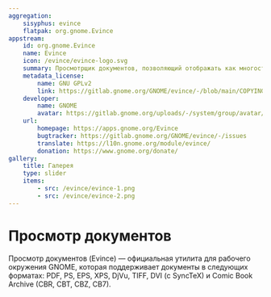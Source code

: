 ```yaml
---
aggregation:
    sisyphus: evince
    flatpak: org.gnome.Evince
appstream:
    id: org.gnome.Evince
    name: Evince
    icon: /evince/evince-logo.svg
    summary: Просмотрщик документов, позволяющий отображать как многостраничные, так и одностраничные форматы документов, такие как PDF и Postscript
    metadata_license:
        name: GNU GPLv2
        link: https://gitlab.gnome.org/GNOME/evince/-/blob/main/COPYING
    developer:
        name: GNOME
        avatar: https://gitlab.gnome.org/uploads/-/system/group/avatar/8/gnomelogo.png?width=48
    url:
        homepage: https://apps.gnome.org/Evince
        bugtracker: https://gitlab.gnome.org/GNOME/evince/-/issues
        translate: https://l10n.gnome.org/module/evince/
        donation: https://www.gnome.org/donate/
gallery:
    title: Галерея
    type: slider
    items:
        - src: /evince/evince-1.png
        - src: /evince/evince-2.png
---
```




# Просмотр документов

Просмотр документов (Evince) — официальная утилита для рабочего окружения GNOME, которая поддерживает документы в следующих форматах: PDF, PS, EPS, XPS, DjVu, TIFF, DVI (с SyncTeX) и Comic Book Archive (CBR, CBT, CBZ, CB7).

<AGWGallery />

<!--@include: @apps/_parts/install/content-repo.md-->
<!--@include: @apps/_parts/install/content-flatpak.md-->
